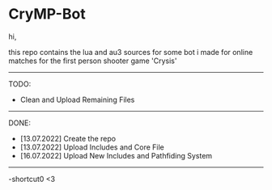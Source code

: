 # CryMP-Bot

hi,

this repo contains the lua and au3 sources for some bot i made for online matches for the first person shooter game 'Crysis'

---------------------------
TODO:
  * Clean and Upload Remaining Files
  
---------------------------
DONE:
  * [13.07.2022] Create the repo
  * [13.07.2022] Upload Includes and Core File
  * [16.07.2022] Upload New Includes and Pathfiding System
  
---------------------------
-shortcut0 <3
